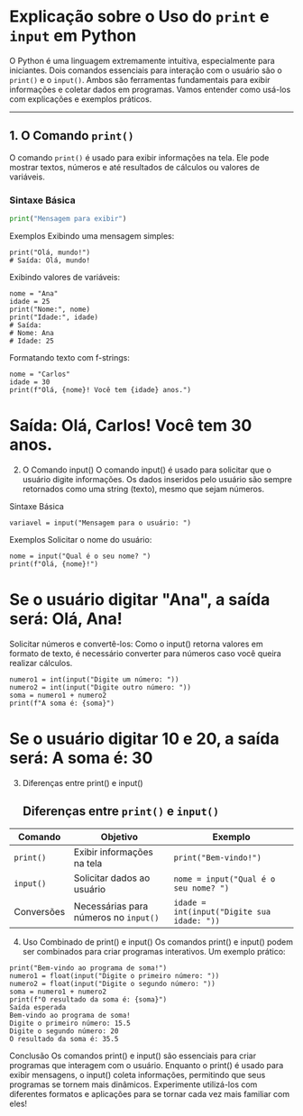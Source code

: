 # Explicação sobre o Uso do `print` e `input` em Python

O Python é uma linguagem extremamente intuitiva, especialmente para iniciantes. Dois comandos essenciais para interação com o usuário são o `print()` e o `input()`. Ambos são ferramentas fundamentais para exibir informações e coletar dados em programas. Vamos entender como usá-los com explicações e exemplos práticos.

---

## 1. O Comando `print()`

O comando `print()` é usado para exibir informações na tela. Ele pode mostrar textos, números e até resultados de cálculos ou valores de variáveis.

### **Sintaxe Básica**
```python
print("Mensagem para exibir")
```
Exemplos
Exibindo uma mensagem simples:

```
print("Olá, mundo!")
# Saída: Olá, mundo!
```
Exibindo valores de variáveis:

```
nome = "Ana"
idade = 25
print("Nome:", nome)
print("Idade:", idade)
# Saída:
# Nome: Ana
# Idade: 25
```
Formatando texto com f-strings:

```
nome = "Carlos"
idade = 30
print(f"Olá, {nome}! Você tem {idade} anos.")
```
# Saída: Olá, Carlos! Você tem 30 anos.
2. O Comando input()
O comando input() é usado para solicitar que o usuário digite informações. Os dados inseridos pelo usuário são sempre retornados como uma string (texto), mesmo que sejam números.

Sintaxe Básica
```
variavel = input("Mensagem para o usuário: ")
```
Exemplos
Solicitar o nome do usuário:

```
nome = input("Qual é o seu nome? ")
print(f"Olá, {nome}!")
```
# Se o usuário digitar "Ana", a saída será: Olá, Ana!
Solicitar números e convertê-los: Como o input() retorna valores em formato de texto, é necessário converter para números caso você queira realizar cálculos.

```
numero1 = int(input("Digite um número: "))
numero2 = int(input("Digite outro número: "))
soma = numero1 + numero2
print(f"A soma é: {soma}")
```
# Se o usuário digitar 10 e 20, a saída será: A soma é: 30
3. Diferenças entre print() e input()
   ## Diferenças entre `print()` e `input()`

| Comando    | Objetivo                                   | Exemplo                                                        |
|------------|-------------------------------------------|----------------------------------------------------------------|
| `print()`  | Exibir informações na tela                | `print("Bem-vindo!")`                                          |
| `input()`  | Solicitar dados ao usuário                | `nome = input("Qual é o seu nome? ")`                         |
| Conversões | Necessárias para números no `input()`     | `idade = int(input("Digite sua idade: "))`                    |


4. Uso Combinado de print() e input()
Os comandos print() e input() podem ser combinados para criar programas interativos. Um exemplo prático:

```
print("Bem-vindo ao programa de soma!")
numero1 = float(input("Digite o primeiro número: "))
numero2 = float(input("Digite o segundo número: "))
soma = numero1 + numero2
print(f"O resultado da soma é: {soma}")
Saída esperada
Bem-vindo ao programa de soma!
Digite o primeiro número: 15.5
Digite o segundo número: 20
O resultado da soma é: 35.5
```
Conclusão
Os comandos print() e input() são essenciais para criar programas que interagem com o usuário. Enquanto o print() é usado para exibir mensagens, o input() coleta informações, permitindo que seus programas se tornem mais dinâmicos. Experimente utilizá-los com diferentes formatos e aplicações para se tornar cada vez mais familiar com eles!
